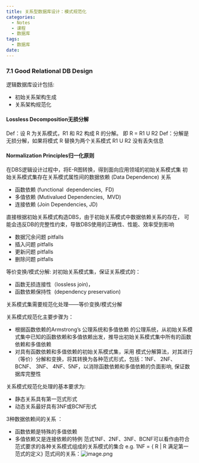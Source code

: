 ```yaml
---
title: 关系型数据库设计：模式规范化
categories:
  - Notes
  - 课程
  - 数据库
tags:
  - 数据库
date:
---
```

### 7.1 Good Relational DB Design
逻辑数据库设计包括:
- 初始关系架构生成
- 关系架构规范化

#### Lossless Decomposition无损分解
Def：设 R 为关系模式，R1 和 R2 构成 R 的分解。 即 R = R1 U R2 
Def：分解是无损分解，如果将模式 R 替换为两个关系模式 R1 U R2 没有丢失信息

#### Normalization Principles归一化原则
在DBS逻辑设计过程中，将E-R图转换，得到面向应用领域的初始关系模式集
初始关系模式集存在关系模式属性间的数据依赖 (Data Dependence) 关系
- 函数依赖 (functional  dependencies,  FD)
- 多值依赖 (Mutivalued Dependencies,  MVD)
- 连接依赖 (Join Dependencies, JD)

直接根据初始关系模式构造DBS，由于初始关系模式中数据依赖关系的存在，  可能会违反DB的完整性约束，导致DBS使用的正确性、性能、效率受到影响
- 数据冗余问题 pitfalls
- 插入问题 pitfalls
- 更新问题 pitfalls
- 删除问题 pitfalls

等价变换/模式分解: 对初始关系模式集，保证关系模式的：
- 函数无损连接性（lossless join)，
- 函数依赖保持性  (dependency preservation)

关系模式集需要规范化处理——等价变换/模式分解

关系模式规范化主要步骤为：
- 根据函数依赖的Armstrong’s 公理系统和多值依赖 的公理系统，从初始关系模式集中已知的函数依赖和多值依赖出发，推导出初始关系模式集中所有的函数依赖和多值依赖
- 对具有函数依赖和多值依赖的初始关系模式集，采用 模式分解算法，对其进行（等价）分解和变换，将其转换为各种范式形式，包括：1NF、 2NF、 BCNF、 3NF、 4NF、5NF，以消除函数依赖和多值依赖的负面影响, 保证数据库完整性

关系模式规范化处理的基本要求为: 
- 静态关系具有第一范式形式 
- 动态关系最好具有3NF或BCNF形式 

3种数据依赖间的关系 ：
- 函数依赖是特殊的多值依赖 
- 多值依赖又是连接依赖的特例 
范式1NF、2NF、3NF、BCNF可以看作由符合范式要求的各种关系模式组成的关系模式的集合 
e.g. 1NF = { R | R 满足第一范式的定义} 
范式间的关系：![image.png](https://cdn.jsdelivr.net/gh/zhengyangWang1/image@main/img/20231115120530.png)
